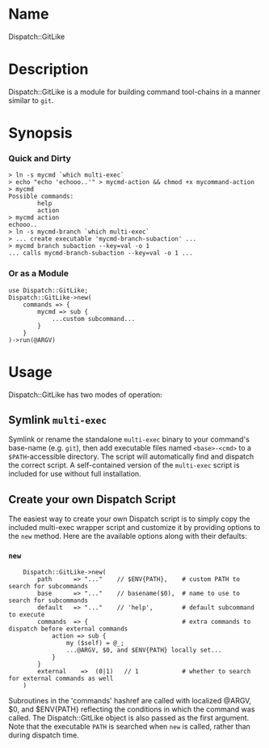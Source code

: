 Name
====
Dispatch::GitLike

Description
===========
Dispatch::GitLike is a module for building command tool-chains in a manner similar to `git`.

Synopsis
========

### Quick and Dirty
    > ln -s mycmd `which multi-exec`
    > echo "echo 'echooo..'" > mycmd-action && chmod +x mycommand-action
    > mycmd
    Possible commands:
            help
            action
    > mycmd action
    echooo..
    > ln -s mycmd-branch `which multi-exec`
    > ... create executable 'mycmd-branch-subaction' ...
    > mycmd branch subaction --key=val -o 1
    ... calls mycmd-branch-subaction --key=val -o 1 ...

### Or as a Module

    use Dispatch::GitLike;
    Dispatch::GitLike->new(
        commands => {
            mycmd => sub {
                ...custom subcommand...
            }
        }
    )->run(@ARGV)

Usage
=====
Dispatch::GitLike has two modes of operation:

Symlink `multi-exec`
-------------------
Symlink or rename the standalone `multi-exec` binary to your command's base-name (e.g. `git`), then add executable files named `<base>-<cmd>` to a `$PATH`-accessible directory.  The script will automatically find and dispatch the correct script.  A self-contained version of the `multi-exec` script is included for use without full installation.

Create your own Dispatch Script
-------------------------------
The easiest way to create your own Dispatch script is to simply copy the included multi-exec wrapper script and customize it by providing options to the `new` method. Here are the available options along with their defaults:

### `new` ###
        Dispatch::GitLike->new(
            path      => "..."    // $ENV{PATH},    # custom PATH to search for subcommands
            base      => "..."    // basename($0),  # name to use to search for subcommands
            default   => "..."    // 'help',        # default subcommand to execute
            commands  => {                          # extra commands to dispatch before external commands
                action => sub {
                    my ($self) = @_;
                    ...@ARGV, $0, and $ENV{PATH} locally set...
                }
            }
            external    =>  (0|1)   // 1            # whether to search for external commands as well
        )

Subroutines in the 'commands' hashref are called with localized @ARGV, $0, and $ENV{PATH} reflecting the conditions in which the command was called. The Dispatch::GitLike object is also passed as the first argument. Note that the executable `PATH` is searched when `new` is called, rather than during dispatch time.
